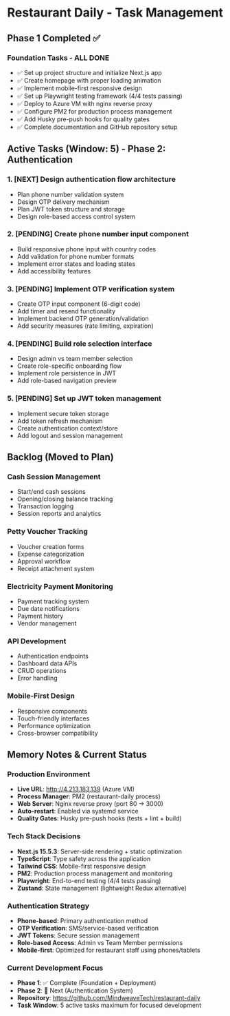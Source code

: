 # Restaurant Daily - Task Management

## Phase 1 Completed ✅

### Foundation Tasks - ALL DONE
- ✅ Set up project structure and initialize Next.js app
- ✅ Create homepage with proper loading animation
- ✅ Implement mobile-first responsive design
- ✅ Set up Playwright testing framework (4/4 tests passing)
- ✅ Deploy to Azure VM with nginx reverse proxy
- ✅ Configure PM2 for production process management
- ✅ Add Husky pre-push hooks for quality gates
- ✅ Complete documentation and GitHub repository setup

## Active Tasks (Window: 5) - Phase 2: Authentication

### 1. [NEXT] Design authentication flow architecture
- Plan phone number validation system
- Design OTP delivery mechanism
- Plan JWT token structure and storage
- Design role-based access control system

### 2. [PENDING] Create phone number input component
- Build responsive phone input with country codes
- Add validation for phone number formats
- Implement error states and loading states
- Add accessibility features

### 3. [PENDING] Implement OTP verification system
- Create OTP input component (6-digit code)
- Add timer and resend functionality
- Implement backend OTP generation/validation
- Add security measures (rate limiting, expiration)

### 4. [PENDING] Build role selection interface
- Design admin vs team member selection
- Create role-specific onboarding flow
- Implement role persistence in JWT
- Add role-based navigation preview

### 5. [PENDING] Set up JWT token management
- Implement secure token storage
- Add token refresh mechanism
- Create authentication context/store
- Add logout and session management

## Backlog (Moved to Plan)

### Cash Session Management
- Start/end cash sessions
- Opening/closing balance tracking
- Transaction logging
- Session reports and analytics

### Petty Voucher Tracking
- Voucher creation forms
- Expense categorization
- Approval workflow
- Receipt attachment system

### Electricity Payment Monitoring
- Payment tracking system
- Due date notifications
- Payment history
- Vendor management

### API Development
- Authentication endpoints
- Dashboard data APIs
- CRUD operations
- Error handling

### Mobile-First Design
- Responsive components
- Touch-friendly interfaces
- Performance optimization
- Cross-browser compatibility

## Memory Notes & Current Status

### Production Environment
- **Live URL**: http://4.213.183.139 (Azure VM)
- **Process Manager**: PM2 (restaurant-daily process)
- **Web Server**: Nginx reverse proxy (port 80 → 3000)
- **Auto-restart**: Enabled via systemd service
- **Quality Gates**: Husky pre-push hooks (tests + lint + build)

### Tech Stack Decisions
- **Next.js 15.5.3**: Server-side rendering + static optimization
- **TypeScript**: Type safety across the application
- **Tailwind CSS**: Mobile-first responsive design
- **PM2**: Production process management and monitoring
- **Playwright**: End-to-end testing (4/4 tests passing)
- **Zustand**: State management (lightweight Redux alternative)

### Authentication Strategy
- **Phone-based**: Primary authentication method
- **OTP Verification**: SMS/service-based verification
- **JWT Tokens**: Secure session management
- **Role-based Access**: Admin vs Team Member permissions
- **Mobile-first**: Optimized for restaurant staff using phones/tablets

### Current Development Focus
- **Phase 1**: ✅ Complete (Foundation + Deployment)
- **Phase 2**: 🎯 Next (Authentication System)
- **Repository**: https://github.com/MindweaveTech/restaurant-daily
- **Task Window**: 5 active tasks maximum for focused development